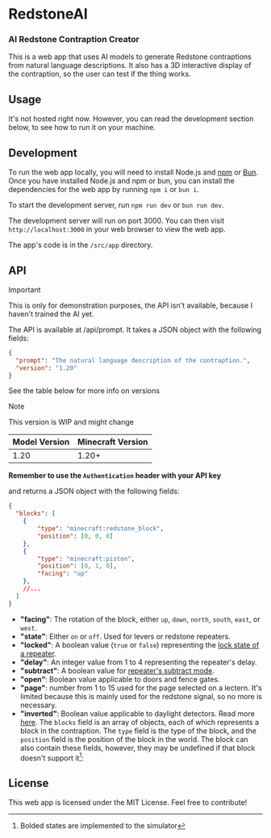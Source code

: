 # RedstoneAI

### AI Redstone Contraption Creator

This is a web app that uses AI models to generate Redstone contraptions from natural language descriptions. It also has a 3D interactive display of the contraption, so the user can test if the thing works.

## Usage

It's not hosted right now. However, you can read the development section below, to see how to run it on your machine.

<!-- To use the web app, simply run `bun run dev` or `npm run dev` and visit `http://localhost:3000` in your web browser. You can then enter a natural language description of the contraption you want to create in the text box and click the "Generate" button. The app will then generate the contraption and display it in the 3D interactive display. You can then test if the contraption works by moving the blocks around and interacting with them. -->

## Development

To run the web app locally, you will need to install Node.js and [npm](https://npmjs.com) or [Bun](https://bun.sh). Once you have installed Node.js and npm or bun, you can install the dependencies for the web app by running `npm i` or `bun i`.

To start the development server, run `npm run dev` or `bun run dev`.

The development server will run on port 3000. You can then visit `http://localhost:3000` in your web browser to view the web app.

The app's code is in the `/src/app` directory.


## API

> [!IMPORTANT]
> This is only for demonstration purposes, the API isn't available, because I haven't trained the AI yet.

The API is available at /api/prompt. It takes a JSON object with the following fields:

```json
{
  "prompt": "The natural language description of the contraption.",
  "version": "1.20"
}
```

See the table below for more info on versions

> [!NOTE]
> This version is WIP and might change

| Model Version | Minecraft Version |
| --- | --- |
| 1.20 | 1.20+ |

**Remember to use the `Authentication` header with your API key**

and returns a JSON object with the following fields:

```json
{
  "blocks": [
    {
        "type": "minecraft:redstone_block",
        "position": [0, 0, 0]
    },
    {
        "type": "minecraft:piston",
        "position": [0, 1, 0],
        "facing": "up"
    },
    //...
  ]
}
```

- **"facing"**: The rotation of the block, either `up`, `down`, `north`, `south`, `east`, or `west`.
- **"state"**: Either `on` or `off`. Used for levers or redstone repeaters.
- **"locked"**: A boolean value (`true` or `false`) representing the [lock state of a repeater](https://minecraft.wiki/w/Redstone_Repeater#Signal_locking).
- **"delay"**: An integer value from 1 to 4 representing the repeater's delay.
- **"subtract"**: A boolean value for [repeater's subtract mode](https://minecraft.wiki/w/Redstone_Comparator#Subtract_signal_strength).
- **"open"**: Boolean value applicable to doors and fence gates.
- **"page"**: number from 1 to 15 used for the page selected on a lectern. It's limited because this is mainly used for the redstone signal, so no more is necessary.
- **"inverted"**: Boolean value applicable to daylight detectors. Read more [here](https://minecraft.wiki/w/Daylight_Detector#Inverted_Daylight_Detector).
The `blocks` field is an array of objects, each of which represents a block in the contraption. The `type` field is the type of the block, and the `position` field is the position of the block in the world. The block can also contain these fields, however, they may be undefined if that block doesn't support it[^1]:
[^1]: Bolded states are implemented to the simulator


## License

This web app is licensed under the MIT License. Feel free to contribute!
